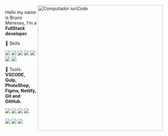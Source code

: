 <img src="https://raw.githubusercontent.com/MicaelliMedeiros/micaellimedeiros/master/image/computer-illustration.png" min-width="400px" max-width="400px" width="400px" align="right" alt="Computador iuriCode">

<p align="left"> 

Hello my name is Bruno Meneses, I'm a <strong>FullStack developer</strong>. 
</p>

<p align="left">
  🦄 Skills
</p>
<p align="left">
  <img src="https://icon-icons.com/icons2/2108/PNG/72/javascript_icon_130900.png"/>
  
  <img src="https://icon-icons.com/icons2/2107/PNG/72/file_type_typescript_official_icon_130107.png" />

  <img src="https://icon-icons.com/icons2/2415/PNG/72/nodejs_plain_logo_icon_146409.png"/>
  
  <img src="https://icon-icons.com/icons2/2415/PNG/72/react_original_logo_icon_146374.png"/>
  
  <img src="https://icon-icons.com/icons2/2415/PNG/72/react_original_logo_icon_146374.png"/>
  
  <img src="https://icon-icons.com/icons2/2667/PNG/72/folder_postgres_icon_161286.png"/>
  
  <img src="https://icon-icons.com/icons2/2415/PNG/72/mongodb_original_logo_icon_146424.png"/>
</p>  


<p align="left">
  💼 Tools: <strong>VSCODE, Gulp, PhotoShop, Figma, Netlify, Git and GitHub.</strong>
</p>

<p align="left">
  <img src="https://icon-icons.com/icons2/2107/PNG/72/file_type_vscode_icon_130084.png"/>
  
  <img src="https://icon-icons.com/icons2/2107/PNG/72/file_type_git_icon_130581.png"/>
  
  <img src="https://icon-icons.com/icons2/836/PNG/72/Trello_icon-icons.com_66775.png" />

  <img src="https://icon-icons.com/icons2/2429/PNG/72/figma_logo_icon_147289.png"/>
</p>  

<p align="left">
  <a href="https://www.instagram.com/brunomenesesdev/" alt="Instagram">
  <img src="https://img.shields.io/badge/-Instagram-DF0174?style=for-the-badge&logo=instagram&logoColor=white&link=https://www.instagram.com/iuricoding/"/></a>
  
  <a href="https://www.linkedin.com/in/bruno-meneses-4a96661a7" alt="Linkedin">
  <img src="https://img.shields.io/badge/-Linkedin-0e76a8?style=for-the-badge&logo=Linkedin&logoColor=white&link=https://www.linkedin.com/in/iuricode" /></a>

  <a href="https://www.facebook.com/o2brunomeneses/" alt="Facebook">
  <img src="https://img.shields.io/badge/-Facebook-3b5998?style=for-the-badge&logo=facebook&logoColor=white&link=https://www.facebook.com/exudojazz/"/></a>
</p>  
